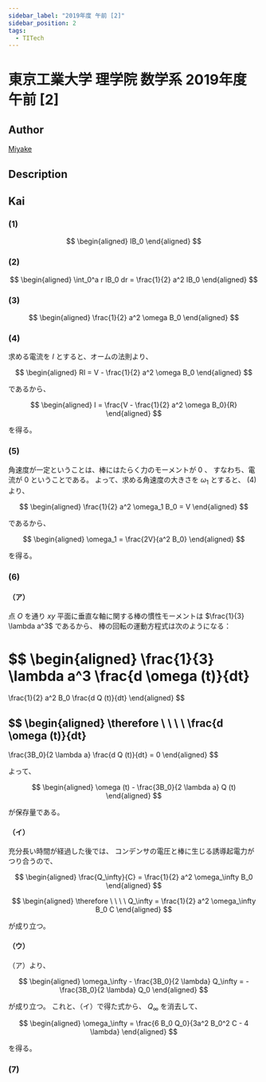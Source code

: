 ```yaml
---
sidebar_label: "2019年度 午前 [2]"
sidebar_position: 2
tags:
  - TITech
---
```

# 東京工業大学 理学院 数学系 2019年度 午前 \[2\]

## **Author**
[Miyake](https://miyake.github.io/exams/index.html)

## **Description**

## **Kai**
### (1)
$$
  \begin{aligned}
  IB_0
  \end{aligned}
$$

### (2)

$$
  \begin{aligned}
  \int_0^a r IB_0 dr
  = \frac{1}{2} a^2 IB_0
  \end{aligned}
$$

### (3)

$$
  \begin{aligned}
  \frac{1}{2} a^2 \omega B_0
  \end{aligned}
$$

### (4)
求める電流を $I$ とすると、オームの法則より、

$$
  \begin{aligned}
  RI = V - \frac{1}{2} a^2 \omega B_0
  \end{aligned}
$$

であるから、

$$
  \begin{aligned}
  I = \frac{V - \frac{1}{2} a^2 \omega B_0}{R}
  \end{aligned}
$$

を得る。

### (5)
角速度が一定ということは、棒にはたらく力のモーメントが $0$ 、
すなわち、電流が $0$ ということである。
よって、求める角速度の大きさを $\omega_1$ とすると、 (4) より、

$$
\begin{aligned}
\frac{1}{2} a^2 \omega_1 B_0 = V
\end{aligned}
$$

であるから、

$$
\begin{aligned}
\omega_1 = \frac{2V}{a^2 B_0}
\end{aligned}
$$

を得る。

### (6)
#### （ア）
点 $O$ を通り $xy$ 平面に垂直な軸に関する棒の慣性モーメントは
$\frac{1}{3} \lambda a^3$ であるから、
棒の回転の運動方程式は次のようになる：

$$
  \begin{aligned}
  \frac{1}{3} \lambda a^3 \frac{d \omega (t)}{dt}
  =
  \frac{1}{2} a^2 B_0 \frac{d Q (t)}{dt}
  \end{aligned}
$$

$$
  \begin{aligned}
  \therefore
  \ \ \ \ 
  \frac{d \omega (t)}{dt}
  -
  \frac{3B_0}{2 \lambda a} \frac{d Q (t)}{dt}
  = 0
  \end{aligned}
$$

よって、

$$
  \begin{aligned}
  \omega (t) - \frac{3B_0}{2 \lambda a} Q (t)
  \end{aligned}
$$

が保存量である。

#### （イ）
充分長い時間が経過した後では、
コンデンサの電圧と棒に生じる誘導起電力がつり合うので、

$$
\begin{aligned}
\frac{Q_\infty}{C}
= \frac{1}{2} a^2 \omega_\infty B_0
\end{aligned}
$$

$$
\begin{aligned}
\therefore
\ \ \ \ 
Q_\infty
= \frac{1}{2} a^2 \omega_\infty B_0 C
\end{aligned}
$$

が成り立つ。

#### （ウ）
（ア）より、

$$
\begin{aligned}
\omega_\infty - \frac{3B_0}{2 \lambda} Q_\infty
= - \frac{3B_0}{2 \lambda} Q_0
\end{aligned}
$$

が成り立つ。
これと、（イ）で得た式から、 $Q_\infty$ を消去して、

$$
\begin{aligned}
\omega_\infty
= \frac{6 B_0 Q_0}{3a^2 B_0^2 C - 4 \lambda}
\end{aligned}
$$

を得る。

### (7)
